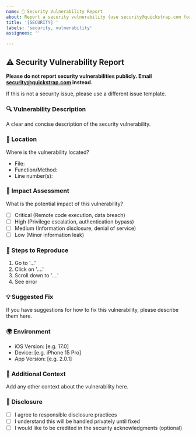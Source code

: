 ```yaml
---
name: 🔐 Security Vulnerability Report
about: Report a security vulnerability (use security@quickstrap.com for private reports)
title: '[SECURITY] '
labels: 'security, vulnerability'
assignees: ''

---
```


## ⚠️ Security Vulnerability Report

**Please do not report security vulnerabilities publicly. Email security@quickstrap.com instead.**

If this is not a security issue, please use a different issue template.

### 🔍 Vulnerability Description
A clear and concise description of the security vulnerability.

### 📍 Location
Where is the vulnerability located?
- File: 
- Function/Method: 
- Line number(s): 

### 🚨 Impact Assessment
What is the potential impact of this vulnerability?
- [ ] Critical (Remote code execution, data breach)
- [ ] High (Privilege escalation, authentication bypass)
- [ ] Medium (Information disclosure, denial of service)
- [ ] Low (Minor information leak)

### 🔄 Steps to Reproduce
1. Go to '...'
2. Click on '....'
3. Scroll down to '....'
4. See error

### 💡 Suggested Fix
If you have suggestions for how to fix this vulnerability, please describe them here.

### 🌍 Environment
- iOS Version: [e.g. 17.0]
- Device: [e.g. iPhone 15 Pro]
- App Version: [e.g. 2.0.1]

### 📎 Additional Context
Add any other context about the vulnerability here.

### 🤝 Disclosure
- [ ] I agree to responsible disclosure practices
- [ ] I understand this will be handled privately until fixed
- [ ] I would like to be credited in the security acknowledgments (optional)
